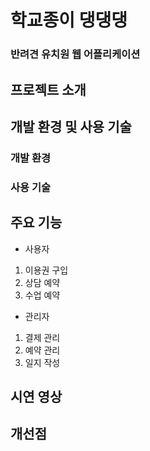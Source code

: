 # 학교종이 댕댕댕
### 반려견 유치원 웹 어플리케이션

## 프로젝트 소개


## 개발 환경 및 사용 기술
### 개발 환경

### 사용 기술

## 주요 기능
- 사용자
1. 이용권 구입
2. 상담 예약
3. 수업 예약

- 관리자
1. 결제 관리
2. 예약 관리
3. 일지 작성

## 시연 영상


## 개선점
